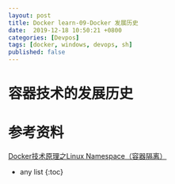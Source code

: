 ```yaml
---
layout: post
title: Docker learn-09-Docker 发展历史
date:  2019-12-18 10:50:21 +0800
categories: [Devpos]
tags: [docker, windows, devops, sh]
published: false
---
```


# 容器技术的发展历史



# 参考资料

[Docker技术原理之Linux Namespace（容器隔离）](https://blog.csdn.net/songcf_faith/article/details/82748987)

* any list
{:toc}